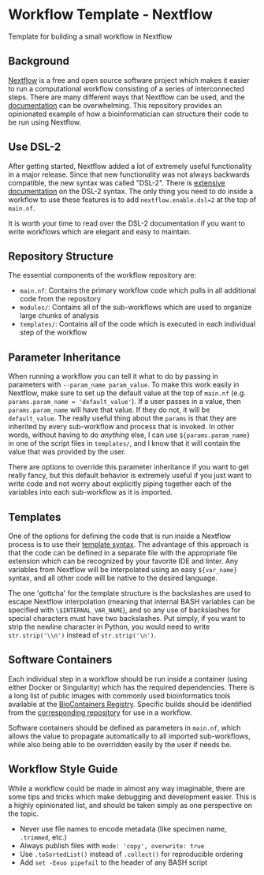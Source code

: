 # Workflow Template - Nextflow
Template for building a small workflow in Nextflow

## Background

[Nextflow](https://www.nextflow.io/) is a free and open source software
project which makes it easier to run a computational workflow consisting
of a series of interconnected steps. There are many different ways that
Nextflow can be used, and the [documentation](https://www.nextflow.io/docs/latest/index.html)
can be overwhelming. This repository provides an opinionated example of
how a bioinformatician can structure their code to be run using Nextflow.

## Use DSL-2

After getting started, Nextflow added a lot of extremely useful functionality in
a major release. Since that new functionality was not always backwards compatible,
the new syntax was called "DSL-2". There is [extensive documentation](https://www.nextflow.io/docs/latest/dsl2.html)
on the DSL-2 syntax. The only thing you need to do inside a workflow to use
these features is to add `nextflow.enable.dsl=2` at the top of `main.nf`.

It is worth your time to read over the DSL-2 documentation if you want to
write workflows which are elegant and easy to maintain.

## Repository Structure

The essential components of the workflow repository are:
- `main.nf`: Contains the primary workflow code which pulls in all additional code from the repository
- `modules/`: Contains all of the sub-workflows which are used to organize large chunks of analysis
- `templates/`: Contains all of the code which is executed in each individual step of the workflow

## Parameter Inheritance

When running a workflow you can tell it what to do by passing in parameters with
`--param_name param_value`. To make this work easily in Nextflow, make sure to
set up the default value at the top of `main.nf` (e.g. `params.param_name = 'default_value'`).
If a user passes in a value, then `params.param_name` will have that value. If they
do not, it will be `default_value`. The really useful thing about the `params` is that
they are inherited by every sub-workflow and process that is invoked. In other words,
without having to do _anything_ else, I can use `${params.param_name}` in one of the
script files in `templates/`, and I know that it will contain the value that was provided
by the user. 

There are options to override this parameter inheritance if you want to get really fancy,
but this default behavior is extremely useful if you just want to write code and not
worry about explicitly piping together each of the variables into each sub-workflow
as it is imported.

## Templates

One of the options for defining the code that is run inside a Nextflow process
is to use their [template syntax](https://www.nextflow.io/docs/latest/process.html#template).
The advantage of this approach is that the code can be defined in a separate file
with the appropriate file extension which can be recognized by your favorite IDE
and linter. Any variables from Nextflow will be interpolated using an easy `${var_name}`
syntax, and all other code will be native to the desired language. 

The one 'gottcha' for the template structure is the backslashes are used to escape Nextflow interpolation (meaning that internal BASH variables can be specified with `\$INTERNAL_VAR_NAME`),
and so any use of backslashes for special characters must have two backslashes. Put simply,
if you want to strip the newline character in Python, you would need to write `str.strip('\\n')`
instead of `str.strip('\n')`.

## Software Containers

Each individual step in a workflow should be run inside a container (using
either Docker or Singularity) which has the required dependencies. There is a
long list of public images with commonly used bioinformatics tools available
at the [BioContainers Registry](https://biocontainers.pro/registry). Specific builds
should be identified from the [corresponding repository](https://quay.io/repository/biocontainers/bwa?tab=tags)
for use in a workflow.

Software containers should be defined as parameters in `main.nf`, which allows
the value to propagate automatically to all imported sub-workflows, while also
being able to be overridden easily by the user if needs be.

## Workflow Style Guide

While a workflow could be made in almost any way imaginable, there are some
tips and tricks which make debugging and development easier. This is a highly
opinionated list, and should be taken simply as one perspective on the topic.

- Never use file names to encode metadata (like specimen name, `.trimmed`, etc.)
- Always publish files with `mode: 'copy', overwrite: true`
- Use `.toSortedList()` instead of `.collect()` for reproducible ordering
- Add `set -Eeuo pipefail` to the header of any BASH script
